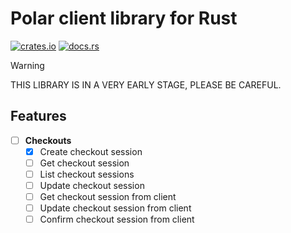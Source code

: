 # Polar client library for Rust

[![crates.io](https://img.shields.io/crates/v/polar-rs.svg)](https://crates.io/crates/polar-rs)
[![docs.rs](https://docs.rs/polar-rs/badge.svg)](https://docs.rs/polar-rs)

> [!WARNING]
> THIS LIBRARY IS IN A VERY EARLY STAGE, PLEASE BE CAREFUL.

## Features

- [ ] **Checkouts**
  - [x] Create checkout session
  - [ ] Get checkout session
  - [ ] List checkout sessions
  - [ ] Update checkout session
  - [ ] Get checkout session from client
  - [ ] Update checkout session from client
  - [ ] Confirm checkout session from client
